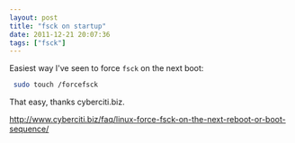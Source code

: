 ```yaml
---
layout: post
title: "fsck on startup"
date: 2011-12-21 20:07:36
tags: ["fsck"]
---
```


Easiest way I've seen to force `fsck` on the next boot:

```bash
 sudo touch /forcefsck
```

That easy, thanks cyberciti.biz.

http://www.cyberciti.biz/faq/linux-force-fsck-on-the-next-reboot-or-boot-sequence/
